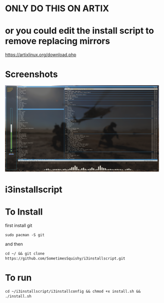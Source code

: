 # ONLY DO THIS ON ARTIX
# or you could edit the install script to remove replacing mirrors
https://artixlinux.org/download.php
# Screenshots

<p align="center">
  <img src="https://github.com/SometimesSquishy/i3installscript/blob/main/Screenshots/2022-04-23_21-24.png" width="900" title="hover text">
</p>



# i3installscript
#
# To Install
first install git
```
sudo pacman -S git
```
and then
```
cd ~/ && git clone https://github.com/SometimesSquishy/i3installscript.git
```
# To run
```
cd ~/i3installscript/i3installconfig && chmod +x install.sh && ./install.sh
```

